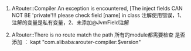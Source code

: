 1. ARouter::Compiler An exception is encountered, [The inject fields CAN NOT BE 'private'!!! please check field [name] in class 
注解使用错误，1、注解的变量是私有变量，2、未添加@JvmField注解

2.  ARouter::There is no route match the path 
 所有的module都需要检查 是否添加  ： kapt  "com.alibaba:arouter-compiler:$version"
